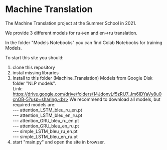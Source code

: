 # Machine Translation
The Machine Translation project at the Summer School in 2021.

We provide 3 different models for ru->en and en->ru translation. 

In the folder "Models Notebooks" you can find Colab Notebooks for training Models.


To start this site you should:
1) clone this repository<br> 
2) instal missing libraries<br> 
3) Install to this folder (Machine_Translation) Models from Google Disk folder "NLP models".<br> 
  Link: https://drive.google.com/drive/folders/14JdonvLf5zRU7_Jm6IDYaVy8u0cnOB-5?usp=sharing.<br> 
  We recommend to download all models, but required models are: <br> 
    --- attention_LSTM_bleu_ru_en.pt<br> 
    --- attention_LSTM_bleu_en_ru.pt<br> 
    --- attention_GRU_bleu_ru_en.pt<br> 
    --- attention_GRU_bleu_en_ru.pt<br> 
    --- simple_LSTM_bleu_ru_en.pt<br> 
    --- simple_LSTM_bleu_en_ru.pt<br> 
4) start "main.py" and open the site in browser.<br> 
